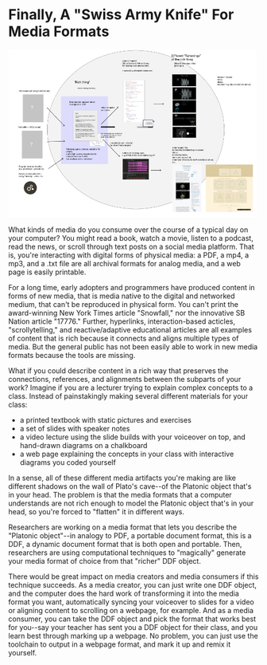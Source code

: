 # Finally, A "Swiss Army Knife" For Media Formats

<img src="media/system.png" width=500>

What kinds of media do you consume over the course of a typical day on your computer? You might read a book, watch a movie, listen to a podcast, read the news, or scroll through text posts on a social media platform. That is, you're interacting with digital forms of physical media: a PDF, a mp4, a mp3, and a .txt file are all archival formats for analog media, and a web page is easily printable. 

For a long time, early adopters and programmers have produced content in forms of new media, that is media native to the digital and networked medium, that can't be reproduced in physical form. You can't print the award-winning New York Times article "Snowfall," nor the innovative SB Nation article "17776." Further, hyperlinks, interaction-based acticles, "scrollytelling," and reactive/adaptive educational articles are all examples of content that is rich because it connects and aligns multiple types of media. But the general public has not been easily able to work in new media formats because the tools are missing. 

What if you could describe content in a rich way that preserves the connections, references, and alignments between the subparts of your work? Imagine if you are a lecturer trying to explain complex concepts to a class. Instead of painstakingly making several different materials for your class:

- a printed textbook with static pictures and exercises
- a set of slides with speaker notes
- a video lecture using the slide builds with your voiceover on top, and hand-drawn diagrams on a chalkboard
- a web page explaining the concepts in your class with interactive diagrams you coded yourself

In a sense, all of these different media artifacts you're making are like different shadows on the wall of Plato's cave--of the Platonic object that's in your head. The problem is that the media formats that a computer understands are not rich enough to model the Platonic object that's in your head, so you're forced to "flatten" it in different ways. 

Researchers are working on a media format that lets you describe the "Platonic object"--in analogy to PDF, a portable document format, this is a DDF, a dynamic document format that is both open and portable. Then, researchers are using computational techniques to "magically" generate your media format of choice from that "richer" DDF object.

There would be great impact on media creators and media consumers if this technique succeeds. As a media creator, you can just write one DDF object, and the computer does the hard work of transforming it into the media format you want, automatically syncing your voiceover to slides for a video or aligning content to scrolling on a webpage, for example. And as a media consumer, you can take the DDF object and pick the format that works best for you--say your teacher has sent you a DDF object for their class, and you learn best through marking up a webpage. No problem, you can just use the toolchain to output in a webpage format, and mark it up and remix it yourself. 
